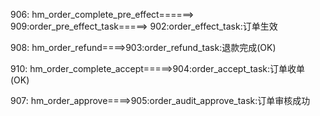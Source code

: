 906: hm_order_complete_pre_effect======> 909:order_pre_effect_task=====> 902:order_effect_task:订单生效



908: hm_order_refund====>903:order_refund_task:退款完成(OK)



910: hm_order_complete_accept=====>904:order_accept_task:订单收单 (OK)



907: hm_order_approve====>905:order_audit_approve_task:订单审核成功

